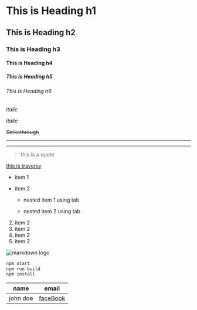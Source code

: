 <!-- headin -->

# This is Heading h1

## This is Heading h2

### This is Heading h3

#### This is Heading h4

##### This is Heading h5

###### This is Heading h6

<!--italic  -->

_italic_

_italic_

<!-- Strikethrough -->

~~Strikethrough~~

<!--------- horzontal line-------- -->

<!-- 3 uderscore -->

---

<!--3 dash -->

---

<!-- blockquote -->

> this is a quote

<!-- link -->

[this is traversy ](link)

<!-- ul -->

- item 1
- item 2

  - nested item 1 using tab
  - nested item 2 using tab

    <!-- ol -->

2.  item 2
3.  item 2
4.  item 2
5.  item 2

 <!-- images -->

![markdown logo](https://markdown-here.com/img/icon256.png)

 <!-- codeblock -->

```bash
npm start
npm run build
npm install
```

 <!-- table -->

| name     | email                             |
| -------- | --------------------------------- |
| john doe | [faceBook ](https://facebook.com) |
